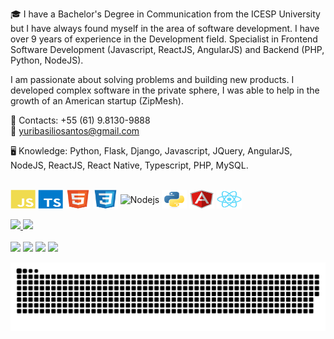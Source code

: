 🎓 I have a Bachelor's Degree in Communication from the ICESP University but I have always found myself in the area of software development. I have over 9 years of experience in the Development field. Specialist in Frontend Software Development (Javascript, ReactJS, AngularJS) and Backend (PHP, Python, NodeJS).

I am passionate about solving problems and building new products. I developed complex software in the private sphere, I was able to help in the growth of an American startup (ZipMesh).

📱 Contacts: +55 (61) 9.8130-9888 <br>
📧 yuribasiliosantos@gmail.com 

🖥 Knowledge: Python, Flask, Django, Javascript, JQuery, AngularJS, NodeJS, ReactJS, React Native, Typescript, PHP, MySQL.

<div style="display: inline_block"><br>
  
  <img align="center" alt="Javascript" height="30" width="40" src="https://raw.githubusercontent.com/devicons/devicon/master/icons/javascript/javascript-plain.svg">
  
  <img align="center" alt="Typescript" height="30" width="40" src="https://raw.githubusercontent.com/devicons/devicon/master/icons/typescript/typescript-plain.svg">
  
  <img align="center" alt="Html5" height="30" width="40" src="https://raw.githubusercontent.com/devicons/devicon/master/icons/html5/html5-original.svg">
  
  <img align="center" alt="Css3" height="30" width="40" src="https://raw.githubusercontent.com/devicons/devicon/master/icons/css3/css3-original.svg">
  
  <img align="center" alt="Nodejs" height="30" width="40" src="https://cdn.jsdelivr.net/gh/devicons/devicon/icons/nodejs/nodejs-original.svg">

  <img align="center" alt="Python" height="30" width="40" src="https://raw.githubusercontent.com/devicons/devicon/master/icons/python/python-original.svg">

  <img align="center" alt="Angular" height="30" width="40" src="https://raw.githubusercontent.com/devicons/devicon/master/icons/angularjs/angularjs-original.svg">

  <img align="center" alt="Reactjs" height="30" width="40" src="https://raw.githubusercontent.com/devicons/devicon/master/icons/react/react-original.svg">

</div>
<br>
<div>
<a href="https://github.com/yurinhoo">
<img height="180em" src="https://github-readme-stats.vercel.app/api/top-langs/?username=yurinhoo&layout=compact&langs_count=7&theme=dracula"/>
<img height="180em" src="https://github-readme-stats.vercel.app/api?username=yurinhoo&show_icons=true&theme=dracula&include_all_commits=true&count_private=true"/>
</div>

<br>

 <div> 
  <a href="https://www.instagram.com/yuribasilio/" target="_blank"><img src="https://img.shields.io/badge/-Instagram-%23E4405F?style=for-the-badge&logo=instagram&logoColor=white" target="_blank"></a>
  <a href = "mailto:yuribasiliosantos@gmail.com"><img src="https://img.shields.io/badge/-Gmail-%23333?style=for-the-badge&logo=gmail&logoColor=white" target="_blank"></a>
  <a href="https://www.linkedin.com/in/yuribasilio/" target="_blank"><img src="https://img.shields.io/badge/-LinkedIn-%230077B5?style=for-the-badge&logo=linkedin&logoColor=white" target="_blank"></a> 
  <a href="https://wa.me/5561981309888" target="_blank"><img src="https://img.shields.io/badge/WhatsApp-25D366?style=for-the-badge&logo=whatsapp&logoColor=white" target="_blank"></a>
 

   ![Git Snake dark](https://github.com/MSp1d3r/MSp1d3r/blob/34ed7d753afd9d1bd0ae394b2dae6152254803ac/github-contribution-grid-snake.svg)
 
</div>

